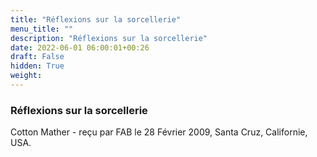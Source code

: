 ```yaml
---
title: "Réflexions sur la sorcellerie"
menu_title: ""
description: "Réflexions sur la sorcellerie"
date: 2022-06-01 06:00:01+00:26
draft: False
hidden: True
weight:
---
```

### Réflexions sur la sorcellerie

Cotton Mather - reçu par FAB le 28 Février 2009, Santa Cruz, Californie, USA.



